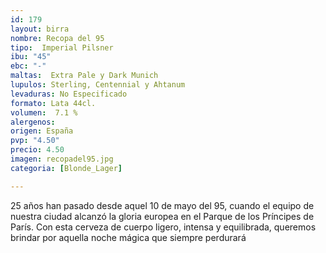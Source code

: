 ```yaml
---
id: 179
layout: birra
nombre: Recopa del 95
tipo:  Imperial Pilsner
ibu: "45"
ebc: "-"
maltas:  Extra Pale y Dark Munich
lupulos: Sterling, Centennial y Ahtanum
levaduras: No Especificado
formato: Lata 44cl.
volumen:  7.1 %
alergenos: 
origen: España
pvp: "4.50"
precio: 4.50
imagen: recopadel95.jpg
categoria: [Blonde_Lager]

---
```

25 años han pasado desde aquel 10 de mayo del 95, cuando el equipo de nuestra ciudad alcanzó la gloria europea en el Parque de los Príncipes de París. Con esta cerveza de cuerpo ligero, intensa y equilibrada, queremos brindar por aquella noche mágica que siempre perdurará